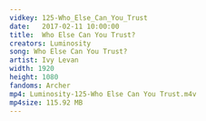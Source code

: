 ```yaml
---
vidkey: 125-Who_Else_Can_You_Trust
date:   2017-02-11 10:00:00
title:  Who Else Can You Trust?
creators: Luminosity
song: Who Else Can You Trust?
artist: Ivy Levan
width: 1920
height: 1080
fandoms: Archer
mp4: Luminosity-125-Who Else Can You Trust.m4v
mp4size: 115.92 MB
---
```


  <div>
  
  </div>
  